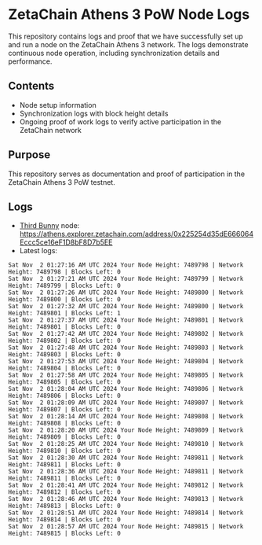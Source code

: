# ZetaChain Athens 3 PoW Node Logs
This repository contains logs and proof that we have successfully set up and run a node on the ZetaChain Athens 3 network. The logs demonstrate continuous node operation, including synchronization details and performance.

## Contents
- Node setup information
- Synchronization logs with block height details
- Ongoing proof of work logs to verify active participation in the ZetaChain network

## Purpose
This repository serves as documentation and proof of participation in the ZetaChain Athens 3 PoW testnet.

## Logs

- [Third Bunny](https://thirdbunny.xyz/) node: https://athens.explorer.zetachain.com/address/0x225254d35dE666064Eccc5ce16eF1D8bF8D7b5EE
- Latest logs:
```
Sat Nov  2 01:27:16 AM UTC 2024 Your Node Height: 7489798 | Network Height: 7489798 | Blocks Left: 0
Sat Nov  2 01:27:21 AM UTC 2024 Your Node Height: 7489799 | Network Height: 7489799 | Blocks Left: 0
Sat Nov  2 01:27:26 AM UTC 2024 Your Node Height: 7489800 | Network Height: 7489800 | Blocks Left: 0
Sat Nov  2 01:27:32 AM UTC 2024 Your Node Height: 7489800 | Network Height: 7489801 | Blocks Left: 1
Sat Nov  2 01:27:37 AM UTC 2024 Your Node Height: 7489801 | Network Height: 7489801 | Blocks Left: 0
Sat Nov  2 01:27:42 AM UTC 2024 Your Node Height: 7489802 | Network Height: 7489802 | Blocks Left: 0
Sat Nov  2 01:27:48 AM UTC 2024 Your Node Height: 7489803 | Network Height: 7489803 | Blocks Left: 0
Sat Nov  2 01:27:53 AM UTC 2024 Your Node Height: 7489804 | Network Height: 7489804 | Blocks Left: 0
Sat Nov  2 01:27:58 AM UTC 2024 Your Node Height: 7489805 | Network Height: 7489805 | Blocks Left: 0
Sat Nov  2 01:28:04 AM UTC 2024 Your Node Height: 7489806 | Network Height: 7489806 | Blocks Left: 0
Sat Nov  2 01:28:09 AM UTC 2024 Your Node Height: 7489807 | Network Height: 7489807 | Blocks Left: 0
Sat Nov  2 01:28:14 AM UTC 2024 Your Node Height: 7489808 | Network Height: 7489808 | Blocks Left: 0
Sat Nov  2 01:28:20 AM UTC 2024 Your Node Height: 7489809 | Network Height: 7489809 | Blocks Left: 0
Sat Nov  2 01:28:25 AM UTC 2024 Your Node Height: 7489810 | Network Height: 7489810 | Blocks Left: 0
Sat Nov  2 01:28:30 AM UTC 2024 Your Node Height: 7489811 | Network Height: 7489811 | Blocks Left: 0
Sat Nov  2 01:28:36 AM UTC 2024 Your Node Height: 7489811 | Network Height: 7489811 | Blocks Left: 0
Sat Nov  2 01:28:41 AM UTC 2024 Your Node Height: 7489812 | Network Height: 7489812 | Blocks Left: 0
Sat Nov  2 01:28:46 AM UTC 2024 Your Node Height: 7489813 | Network Height: 7489813 | Blocks Left: 0
Sat Nov  2 01:28:51 AM UTC 2024 Your Node Height: 7489814 | Network Height: 7489814 | Blocks Left: 0
Sat Nov  2 01:28:57 AM UTC 2024 Your Node Height: 7489815 | Network Height: 7489815 | Blocks Left: 0
```
